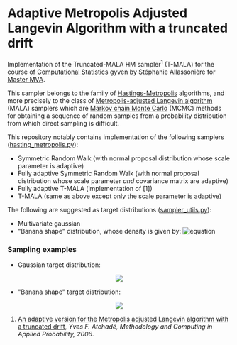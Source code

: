 # Adaptive Metropolis Adjusted Langevin Algorithm with a truncated drift
Implementation of the Truncated-MALA HM sampler<sup>1</sup> (T-MALA) for the course of [Computational Statistics](https://sites.google.com/site/stephanieallassonniere/enseignements/methodes-mcmc-et-applications) gyven by Stéphanie Allassonière for [Master MVA](https://www.master-mva.com).

This sampler belongs to the family of [Hastings-Metropolis](https://en.wikipedia.org/wiki/Metropolis–Hastings_algorithm) algorithms, and more precisely to the class of [Metropolis-adjusted Langevin algorithm](https://en.wikipedia.org/wiki/Metropolis-adjusted_Langevin_algorithm) (MALA) samplers which are [Markov chain Monte Carlo](https://en.wikipedia.org/wiki/Markov_chain_Monte_Carlo) (MCMC) methods for obtaining a sequence of random samples from a probability distribution from which direct sampling is difficult.

This repository notably contains implementation of the following samplers ([hasting_metropolis.py](./hasting_metropolis.py)):
- Symmetric Random Walk (with normal proposal distribution whose scale parameter is adaptive)
- Fully adaptive Symmetric Random Walk (with normal proposal distribution whose scale parameter _and_ covariance matrix are adaptive)
- Fully adaptive T-MALA (implementation of [1])
- T-MALA (same as above except only the scale parameter is adaptive)

The following are suggested as target distributions ([sampler_utils.py](/utils/sampler_utils.py)):
- Multivariate gaussian
- "Banana shape" distribution, whose density is given by:
![equation](https://latex.codecogs.com/gif.latex?\pi(x)&space;&\propto&space;\text{exp}(x_1^2&space;/&space;200&space;-&space;0.5&space;(x_2&space;&plus;&space;B&space;x_1^2&space;-&space;100&space;B)^2-&space;0.5&space;(x_3^2&space;&plus;&space;\dots&space;&plus;&space;x_d^2))
)

### Sampling examples
- Gaussian target distribution:
<p align="center">
  <img src="animations/gaussian.gif">
</p>

- "Banana shape" target distribution:
<p align="center">
  <img src="animations/banana.gif">
</p>


1. [An adaptive version for the Metropolis adjusted Langevin algorithm with a truncated drift](http://dept.stat.lsa.umich.edu/~yvesa/atmala.pdf), _Yves F. Atchadé, Methodology and Computing in Applied Probability, 2006_.
